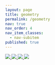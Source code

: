 ```yaml
---
layout: page
title: geometry
permalink: /geometry
nav: true
nav_order: 4
nav_item_classes:
  - nav-subitem
published: true
---
```


<div class="spotlight-group spotlight-flex">
    <a class="spotlight" href="/assets/img/geometry/geometry_1.jpg">
        <img src="/assets/img/geometry/geometry_1-400.webp" />
    </a>
    <a class="spotlight" href="/assets/img/geometry/geometry_2.jpg">
        <img src="/assets/img/geometry/geometry_2-400.webp" />
    </a>
    <a class="spotlight" href="/assets/img/geometry/geometry_3.jpg">
        <img src="/assets/img/geometry/geometry_3-400.webp" />
    </a>
    <a class="spotlight" href="/assets/img/geometry/geometry_4.jpg">
        <img src="/assets/img/geometry/geometry_4-400.webp" />
    </a>
</div>